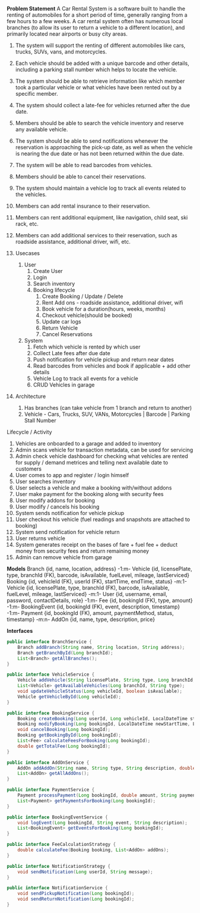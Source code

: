 **Problem Statement**
A Car Rental System is a software built to handle the renting of automobiles for a short period of time, generally ranging from a few hours to a few weeks. A car rental system often has numerous local branches (to allow its user to return a vehicle to a different location), and primarily located near airports or busy city areas.
1. The system will support the renting of different automobiles like cars, trucks, SUVs, vans, and motorcycles.
2. Each vehicle should be added with a unique barcode and other details, including a parking stall number which helps to locate the vehicle.
3. The system should be able to retrieve information like which member took a particular vehicle or what vehicles have been rented out by a specific member.
4. The system should collect a late-fee for vehicles returned after the due date.
5. Members should be able to search the vehicle inventory and reserve any available vehicle.
6. The system should be able to send notifications whenever the reservation is approaching the pick-up date, as well as when the vehicle is nearing the due date or has not been returned within the due date.
7. The system will be able to read barcodes from vehicles.
8. Members should be able to cancel their reservations.
9. The system should maintain a vehicle log to track all events related to the vehicles.
10. Members can add rental insurance to their reservation.
11. Members can rent additional equipment, like navigation, child seat, ski rack, etc.
12. Members can add additional services to their reservation, such as roadside assistance, additional driver, wifi, etc.

1. Usecases
    1. User
        1. Create User
        2. Login
        3. Search inventory
        4. Booking lifecycle
            1. Create Booking / Update / Delete
            2. Rent Add ons - roadside assistance, additional driver, wifi
            3. Book vehicle for a duration(hours, weeks, months)
            4. Checkout vehicle(should be booked)
            5. Update car logs
            6. Return Vehicle
            7. Cancel Reservations
    2. System
        1. Fetch which vehicle is rented by which user
        2. Collect Late fees after due date
        3. Push notification for vehicle pickup and return near dates
        4. Read barcodes from vehicles and book if applicable + add other details
        5. Vehicle Log to track all events for a vehicle
        6. CRUD Vehicles in garage
2. Architecture
    1. Has branches (can take vehicle from 1 branch and return to another)
    2. Vehicle - Cars, Trucks, SUV, VANs, Motorcycles | Barcode | Parking Stall Number

Lifecycle / Activity
1. Vehicles are onboarded to a garage and added to inventory
2. Admin scans vehicle for transaction metadata, can be used for servicing
3. Admin check vehicle dashboard for checking what vehicles are rented for supply / demand metrices and telling next available date to customers
4. User comes to app and register / login himself
5. User searches inventory
6. User selects a vehicle and make a booking with/without addons
1. User make payment for the booking along with security fees
7. User modify addons for booking
8. User modify / cancels his booking
9. System sends notification for vehicle pickup
10. User checkout his vehicle (fuel readings and snapshots are attached to booking)
11. System send notification for vehicle return
12. User returns vehicle
13. System generates receipt on the bases of fare + fuel fee + deduct money from security fees and return remaining money
14. Admin can remove vehicle from garage

**Models**
Branch {id, name, location, address} -1:m- Vehicle {id, licensePlate, type, branchId (FK), barcode, isAvailable, fuelLevel, mileage, lastServiced}
Booking {id, vehicleId (FK), userId (FK), startTime, endTime, status}
		-m:1- Vehicle {id, licensePlate, type, branchId (FK), barcode, isAvailable, fuelLevel, mileage, lastServiced}
        -m:1- User {id, username, email, password, contactDetails, role}
        -1:m- Fee {id, bookingId (FK), type, amount}
		-1:m- BookingEvent {id, bookingId (FK), event, description, timestamp}
		-1:m- Payment {id, bookingId (FK), amount, paymentMethod, status, timestamp}
        -m:n- AddOn {id, name, type, description, price}

**Interfaces**
```java
public interface BranchService { 
    Branch addBranch(String name, String location, String address);
    Branch getBranchById(Long branchId);
    List<Branch> getAllBranches();
}

public interface VehicleService { 
    Vehicle addVehicle(String licensePlate, String type, Long branchId, String barcode);
    List<Vehicle> getAvailableVehicles(Long branchId, String type);
    void updateVehicleStatus(Long vehicleId, boolean isAvailable);
    Vehicle getVehicleById(Long vehicleId);
}

public interface BookingService { 
    Booking createBooking(Long userId, Long vehicleId, LocalDateTime startTime, LocalDateTime endTime, List<Long> addOnIds);
    Booking modifyBooking(Long bookingId, LocalDateTime newStartTime, LocalDateTime newEndTime, List<Long> addOnIds);
    void cancelBooking(Long bookingId);
    Booking getBookingById(Long bookingId);
    List<Fee> calculateFeesForBooking(Long bookingId);
    double getTotalFee(Long bookingId);
}

public interface AddOnService { 
    AddOn addAddOn(String name, String type, String description, double price);
    List<AddOn> getAllAddOns();
}

public interface PaymentService { 
    Payment processPayment(Long bookingId, double amount, String paymentMethod);
    List<Payment> getPaymentsForBooking(Long bookingId);
}

public interface BookingEventService { 
    void logEvent(Long bookingId, String event, String description);
    List<BookingEvent> getEventsForBooking(Long bookingId);
}

public interface FeeCalculationStrategy { 
    double calculateFee(Booking booking, List<AddOn> addOns);
}

public interface NotificationStrategy { 
    void sendNotification(Long userId, String message);
}

public interface NotificationService { 
    void sendPickupNotification(Long bookingId);
    void sendReturnNotification(Long bookingId);
}
```

